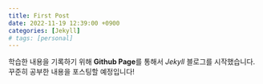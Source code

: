 ```yaml
---
title: First Post
date: 2022-11-19 12:39:00 +0900
categories: [Jekyll]
# tags: [personal]
---
```


학습한 내용을 기록하기 위해 **Github Page**를 통해서 *Jekyll* 블로그를 시작했습니다.  
 꾸준히 공부한 내용을 포스팅할 예정입니다!
